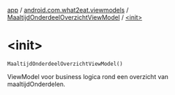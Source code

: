 [app](../../index.md) / [android.com.what2eat.viewmodels](../index.md) / [MaaltijdOnderdeelOverzichtViewModel](index.md) / [&lt;init&gt;](./-init-.md)

# &lt;init&gt;

`MaaltijdOnderdeelOverzichtViewModel()`

ViewModel voor business logica rond een overzicht van maaltijdOnderdelen.

